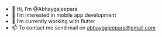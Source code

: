 - 👋 Hi, I’m @Abhaygajeepara
- 👀 I’m interested in mobile app development
- 🌱 I’m currently working with flutter 
- 📫 To contact me send mail on abhaygajeepara@gmail.com

<!---
Abhaygajeepara/Abhaygajeepara is a ✨ special ✨ repository because its `README.md` (this file) appears on your GitHub profile.
You can click the Preview link to take a look at your changes.
--->
